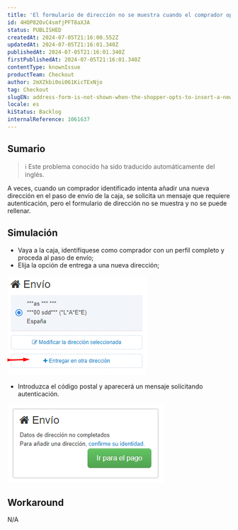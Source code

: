 ```yaml
---
title: 'El formulario de dirección no se muestra cuando el comprador opta por insertar una nueva dirección.'
id: 4HOP82OvC4smfjPFT8aXJA
status: PUBLISHED
createdAt: 2024-07-05T21:16:00.552Z
updatedAt: 2024-07-05T21:16:01.340Z
publishedAt: 2024-07-05T21:16:01.340Z
firstPublishedAt: 2024-07-05T21:16:01.340Z
contentType: knownIssue
productTeam: Checkout
author: 2mXZkbi0oi061KicTExNjo
tag: Checkout
slugEN: address-form-is-not-shown-when-the-shopper-opts-to-insert-a-new-address
locale: es
kiStatus: Backlog
internalReference: 1061637
---
```


## Sumario

>ℹ️ Este problema conocido ha sido traducido automáticamente del inglés.


A veces, cuando un comprador identificado intenta añadir una nueva dirección en el paso de envío de la caja, se solicita un mensaje que requiere autenticación, pero el formulario de dirección no se muestra y no se puede rellenar.


##

## Simulación



- Vaya a la caja, identifíquese como comprador con un perfil completo y proceda al paso de envío;
- Elija la opción de entrega a una nueva dirección;

 ![](https://raw.githubusercontent.com/vtexdocs/known-issues/refs/heads/main/docs/es/known-issues/Checkout/el-formulario-de-direccion-no-se-muestra-cuando-el-comprador-opta-por-insertar-una-nueva-direccion_1.png)


- Introduzca el código postal y aparecerá un mensaje solicitando autenticación.

 ![](https://raw.githubusercontent.com/vtexdocs/known-issues/refs/heads/main/docs/es/known-issues/Checkout/el-formulario-de-direccion-no-se-muestra-cuando-el-comprador-opta-por-insertar-una-nueva-direccion_2.png)


##

## Workaround


N/A





